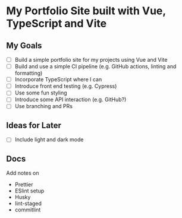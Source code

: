# My Portfolio Site built with Vue, TypeScript and Vite

## My Goals

- [ ] Build a simple portfolio site for my projects using Vue and Vite
- [ ] Build and use a simple CI pipeline (e.g. GitHub actions, linting and formatting)
- [ ] Incorporate TypeScript where I can
- [ ] Introduce front end testing (e.g. Cypress)
- [ ] Use some fun styling
- [ ] Introduce some API interaction (e.g. GitHub?)
- [ ] Use branching and PRs

## Ideas for Later

- [ ] Include light and dark mode

## Docs

Add notes on

- Prettier
- ESlint setup
- Husky
- lint-staged
- commitlint
